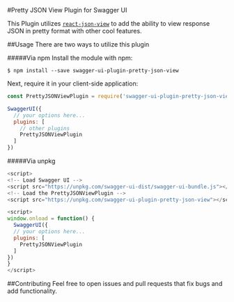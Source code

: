 #Pretty JSON View Plugin for Swagger UI

This Plugin utilizes [`react-json-view`](https://github.com/mac-s-g/react-json-view) to add the ability to view response JSON in pretty format with other cool features.

##Usage
There are two ways to utilize this plugin

#####Via npm
Install the module with npm:

```shell script
$ npm install --save swagger-ui-plugin-pretty-json-view
```
Next, require it in your client-side application:

```js
const PrettyJSONViewPlugin = require('swagger-ui-plugin-pretty-json-view');

SwaggerUI({
  // your options here...
  plugins: [
    // other plugins
    PrettyJSONViewPlugin
  ]
})  
```

#####Via unpkg
```js
<script>
<!-- Load Swagger UI -->
<script src="https://unpkg.com/swagger-ui-dist/swagger-ui-bundle.js"></script> 
<!-- Load the PrettyJSONViewPlugin -->
<script src="https://unpkg.com/swagger-ui-plugin-pretty-json-view"></script>

<script>
window.onload = function() {
  SwaggerUI({
  // your options here...
  plugins: [
    PrettyJSONViewPlugin
  ]
})
}
</script>
```


##Contributing
Feel free to open issues and pull requests that fix bugs and add functionality.
